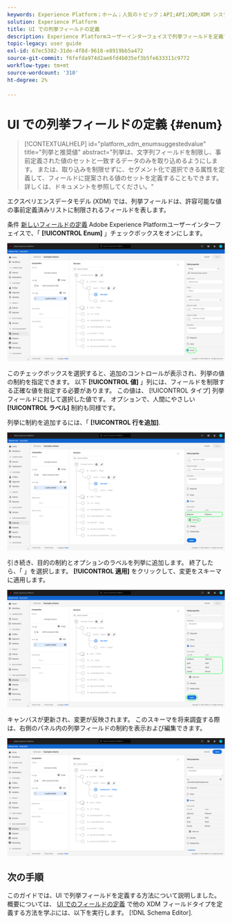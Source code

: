 ```yaml
---
keywords: Experience Platform；ホーム；人気のトピック；API;API;XDM;XDM システム；エクスペリエンスデータモデル；データモデル；ui；ワークスペース；列挙；フィールド；
solution: Experience Platform
title: UI での列挙フィールドの定義
description: Experience Platformユーザーインターフェイスで列挙フィールドを定義する方法を説明します。
topic-legacy: user guide
exl-id: 67ec5382-31de-4f8d-9618-e8919bb5a472
source-git-commit: f6fefda974d2ae6fd4b035ef3b5fe633311c9772
workflow-type: tm+mt
source-wordcount: '310'
ht-degree: 2%

---
```


# UI での列挙フィールドの定義 {#enum}

>[!CONTEXTUALHELP]
>id="platform_xdm_enumsuggestedvalue"
>title="列挙と推奨値"
>abstract="列挙は、文字列フィールドを制限し、事前定義された値のセットと一致するデータのみを取り込めるようにします。 または、取り込みを制限せずに、セグメント化で選択できる属性を定義して、フィールドに提案される値のセットを定義することもできます。 詳しくは、ドキュメントを参照してください。"

エクスペリエンスデータモデル (XDM) では、列挙フィールドは、許容可能な値の事前定義済みリストに制限されるフィールドを表します。

条件 [新しいフィールドの定義](./overview.md#define) Adobe Experience Platformユーザーインターフェイスで、「 **[!UICONTROL Enum]** 」チェックボックスをオンにします。

![](../../images/ui/fields/special/enum.png)

このチェックボックスを選択すると、追加のコントロールが表示され、列挙の値の制約を指定できます。 以下 **[!UICONTROL 値]** 」列には、フィールドを制限する正確な値を指定する必要があります。 この値は、 [!UICONTROL タイプ] 列挙フィールドに対して選択した値です。 オプションで、人間にやさしい **[!UICONTROL ラベル]** 制約も同様です。

列挙に制約を追加するには、「 **[!UICONTROL 行を追加]**.

![](../../images/ui/fields/special/enum-add-row.png)

引き続き、目的の制約とオプションのラベルを列挙に追加します。 終了したら、「 」を選択します。 **[!UICONTROL 適用]** をクリックして、変更をスキーマに適用します。

![](../../images/ui/fields/special/enum-configured.png)

キャンバスが更新され、変更が反映されます。 このスキーマを将来調査する際は、右側のパネル内の列挙フィールドの制約を表示および編集できます。

![](../../images/ui/fields/special/enum-applied.png)

## 次の手順

このガイドでは、UI で列挙フィールドを定義する方法について説明しました。 概要については、 [UI でのフィールドの定義](./overview.md#special) で他の XDM フィールドタイプを定義する方法を学ぶには、以下を実行します。 [!DNL Schema Editor].
